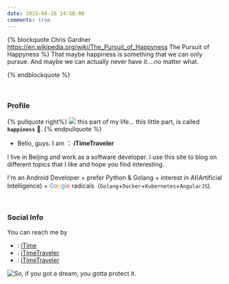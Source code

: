 ```yaml
---
date: 2015-08-16 14:58:08
comments: true
---
```


{% blockquote Chris Gardner https://en.wikipedia.org/wiki/The_Pursuit_of_Happyness The Pursuit of Happyness %}
That maybe happiness is something that we can only pursue. And maybe we can actually never have it....no matter what.

{% endblockquote %}

<br>


### <span class="fa fa-info-circle"></span> Profile

{% pullquote right%}
![](/gallery/forbidden-city.jpg)
this part of my life... this little part, is called **`happiness`** 🎁.
{% endpullquote %}


- Bello, guys. I am ： **iTimeTraveler**


 I live in Beijing and work as a software developer. I use this site to blog on different topics that I like and hope you find interesting.


 I'm an Android Developer <span class="fa fa-code"></span> + prefer Python & Golang + interest in AI(Artificial Intelligence) + <span><font color="#4086F5">G</font></span><span><font color="#EB4132">o</font></span><span><font color="#FCBD00">o</font></span><span><font color="#4086F5">g</font></span><span><font color="#31A952">l</font></span><span><font color="#EB4132">e</font></span> radicals（`Golang`+`Docker`+`Kubernetes`+`AngularJS`).

<br>


<!--
### <span class="fa fa-battery-full"></span> Unlocked skills

- Java
- C
- Linux, Vim
- Data Structure & Algorithms
- MySQL, SQLite
- HTML, CSS
- Javascript, jQuery
- Bootstrap
- D3.js
- Git


### <span class="fa fa-battery-three-quarters"></span> Know Something about

- Python (Flask, Jinja, Numpy, Matplotlib)
- Neo4j Database
- PHP
- Golang


### <span class="fa fa-battery-half"></span> Skills being unlocked

- JVM

-->


### <span class="fa fa-share-alt"></span> Social Info

You can reach me by

- <span class="fa fa-envelope-o"></span> : [iTime](mailto:xuewenlong_2008@sina.com)
- <span class="fa fa-github"></span> : [iTimeTraveler](https://github.com/iTimeTraveler)
- <span class="fa fa-google-plus"></span> : [iTimeTraveler](https://plus.google.com/116515515454998359216)




![So, if you got a dream, you gotta protect it.](/gallery/uconstruction.gif)


